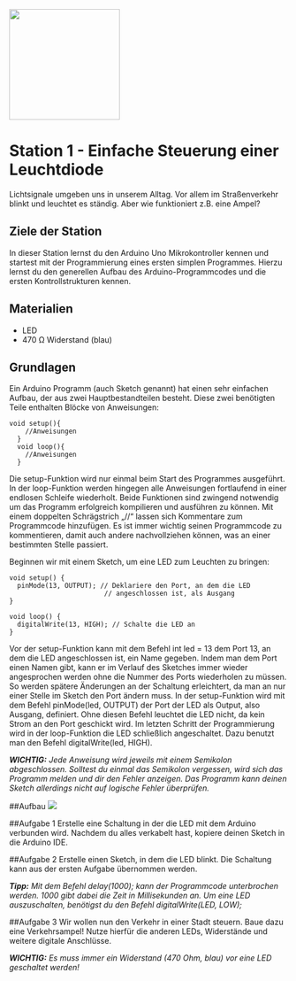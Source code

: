 <img src="https://github.com/sensebox/OER/blob/master/senseBox_edu/images/sensebox_logo_neu.png" width="200"/> 

# Station 1 - Einfache Steuerung einer Leuchtdiode

Lichtsignale umgeben uns in unserem Alltag. Vor allem im Straßenverkehr blinkt und leuchtet es ständig. Aber wie funktioniert z.B. eine Ampel?

## Ziele der Station

In dieser Station lernst du den Arduino Uno Mikrokontroller kennen und startest mit der Programmierung eines ersten simplen Programmes. Hierzu lernst du den generellen Aufbau des Arduino-Programmcodes und die ersten Kontrollstrukturen kennen.

## Materialien
* LED
* 470 Ω Widerstand (blau)

## Grundlagen
Ein Arduino Programm (auch Sketch genannt) hat einen sehr einfachen Aufbau, der aus zwei Hauptbestandteilen besteht. Diese zwei benötigten Teile enthalten Blöcke von Anweisungen:

```
void setup(){
    //Anweisungen
  }
  void loop(){
    //Anweisungen
  }
```
Die setup-Funktion wird nur einmal beim Start des Programmes ausgeführt. In der loop-Funktion werden hingegen alle Anweisungen fortlaufend in einer endlosen Schleife wiederholt. Beide Funktionen sind zwingend notwendig um das Programm erfolgreich kompilieren und ausführen zu können.
Mit einem doppelten Schrägstrich „//“ lassen sich Kommentare zum Programmcode hinzufügen. Es ist immer wichtig seinen Programmcode zu kommentieren, damit auch andere nachvollziehen können, was an einer bestimmten Stelle passiert.

Beginnen wir mit einem Sketch, um eine LED zum Leuchten zu bringen:
```
void setup() {
  pinMode(13, OUTPUT); // Deklariere den Port, an dem die LED            
                        // angeschlossen ist, als Ausgang
}

void loop() {
  digitalWrite(13, HIGH); // Schalte die LED an
}
```
Vor der setup-Funktion kann mit dem Befehl int led = 13 dem Port 13, an dem die LED angeschlossen ist, ein Name gegeben. Indem man dem Port einen Namen gibt, kann er im Verlauf des Sketches immer wieder angesprochen werden ohne die Nummer des Ports wiederholen zu müssen. So werden spätere Änderungen an der Schaltung erleichtert, da man an nur einer Stelle im Sketch den Port ändern muss.
In der setup-Funktion wird mit dem Befehl pinMode(led, OUTPUT) der Port der LED als Output, also Ausgang, definiert. Ohne diesen Befehl leuchtet die LED nicht, da kein Strom an den Port geschickt wird. Im letzten Schritt der Programmierung wird in der loop-Funktion die LED schließlich angeschaltet. Dazu benutzt man den Befehl digitalWrite(led, HIGH).

***WICHTIG:*** *Jede Anweisung wird jeweils mit einem Semikolon abgeschlossen. Solltest du einmal das Semikolon vergessen, wird sich das Programm melden und dir den Fehler anzeigen. Das Programm kann deinen Sketch allerdings nicht auf logische Fehler überprüfen.*

##Aufbau
<image src="https://github.com/sensebox/OER/blob/master/senseBox_edu/images/Aufbau_Station_1.png"/>

##Aufgabe 1
Erstelle eine Schaltung in der die LED mit dem Arduino verbunden wird. Nachdem du alles verkabelt hast, kopiere deinen Sketch in die Arduino IDE.

##Aufgabe 2
Erstelle einen Sketch, in dem die LED blinkt. Die Schaltung kann aus der ersten Aufgabe übernommen werden.

***Tipp:*** *Mit dem Befehl delay(1000); kann der Programmcode unterbrochen werden. 1000 gibt dabei die Zeit in Millisekunden an. 
Um eine LED auszuschalten, benötigst du den Befehl  digitalWrite(LED, LOW);*

##Aufgabe 3
Wir wollen nun den Verkehr in einer Stadt steuern. Baue dazu eine Verkehrsampel! Nutze hierfür die anderen LEDs, Widerstände und weitere digitale Anschlüsse.

***WICHTIG:*** *Es muss immer ein Widerstand (470 Ohm, blau) vor eine LED geschaltet werden!*


